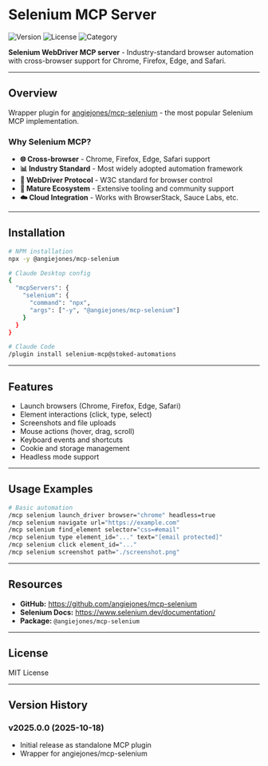 # Selenium MCP Server

![Version](https://img.shields.io/badge/version-2025.0.0-blue)
![License](https://img.shields.io/badge/license-MIT-green)
![Category](https://img.shields.io/badge/category-testing-teal)

**Selenium WebDriver MCP server** - Industry-standard browser automation with cross-browser support for Chrome, Firefox, Edge, and Safari.

---

## Overview

Wrapper plugin for [angiejones/mcp-selenium](https://github.com/angiejones/mcp-selenium) - the most popular Selenium MCP implementation.

### Why Selenium MCP?

- **🌐 Cross-browser** - Chrome, Firefox, Edge, Safari support
- **📊 Industry Standard** - Most widely adopted automation framework
- **🔧 WebDriver Protocol** - W3C standard for browser control
- **🎯 Mature Ecosystem** - Extensive tooling and community support
- **☁️ Cloud Integration** - Works with BrowserStack, Sauce Labs, etc.

---

## Installation

```bash
# NPM installation
npx -y @angiejones/mcp-selenium

# Claude Desktop config
{
  "mcpServers": {
    "selenium": {
      "command": "npx",
      "args": ["-y", "@angiejones/mcp-selenium"]
    }
  }
}

# Claude Code
/plugin install selenium-mcp@stoked-automations
```

---

## Features

- Launch browsers (Chrome, Firefox, Edge, Safari)
- Element interactions (click, type, select)
- Screenshots and file uploads
- Mouse actions (hover, drag, scroll)
- Keyboard events and shortcuts
- Cookie and storage management
- Headless mode support

---

## Usage Examples

```bash
# Basic automation
/mcp selenium launch_driver browser="chrome" headless=true
/mcp selenium navigate url="https://example.com"
/mcp selenium find_element selector="css=#email"
/mcp selenium type element_id="..." text="[email protected]"
/mcp selenium click element_id="..."
/mcp selenium screenshot path="./screenshot.png"
```

---

## Resources

- **GitHub:** https://github.com/angiejones/mcp-selenium
- **Selenium Docs:** https://www.selenium.dev/documentation/
- **Package:** `@angiejones/mcp-selenium`

---

## License

MIT License

---

## Version History

### v2025.0.0 (2025-10-18)
- Initial release as standalone MCP plugin
- Wrapper for angiejones/mcp-selenium
